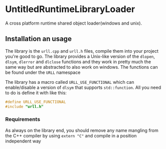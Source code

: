 # UntitledRuntimeLibraryLoader
A cross platform runtime shared object loader(windows and unix).
## Installation an usage
The library is the `urll.cpp` and `urll.h` files, compile them into your project you're good to go. The library provides a Unix-like version of the `dlopen`, `dlsym`, `dlerror` and `dlclose` functions and they work in pretty much the same way but are abstracted to also work on windows. The functions can be found under the `URLL` namespace

The library has a macro called `URLL_USE_FUNCTIONAL` which can enable/disable a version of `dlsym` that supports `std::function`. All you need to do is define it with like this:
```cpp
#define URLL_USE_FUNCTIONAL
#include "urll.h"
```
### Requirements
As always on the library end, you should remove any name mangling from the C++ compiler by using `extern "C"` and compile in a position independent way
